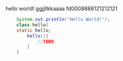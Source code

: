 hello world!
ggjjllkkaaaa
fd0008888121212121
```java
    System.out.println("Hello World!");
    class hello{
    static hello;
        hello(){
            //TODO
        }
    }
```